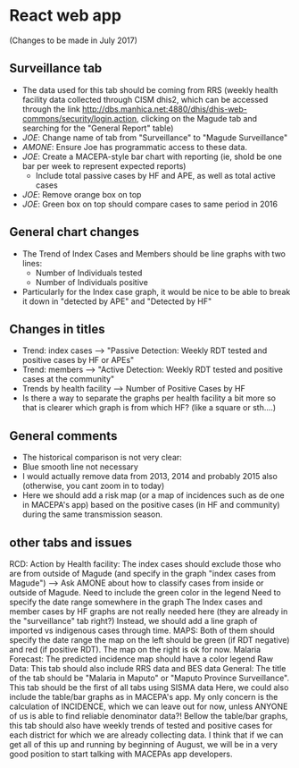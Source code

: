 # React web app

(Changes to be made in July 2017)

## Surveillance tab

- The data used for this tab should be coming from RRS (weekly health facility data collected through CISM dhis2, which can be accessed through the link http://dbs.manhica.net:4880/dhis/dhis-web-commons/security/login.action, clicking on the Magude tab and searching for the "General Report" table)
- *JOE*: Change name of tab from "Surveillance" to "Magude Surveillance"
- *AMONE*: Ensure Joe has programmatic access to these data.
- *JOE*: Create a MACEPA-style bar chart with reporting (ie, shold be one bar per week to represent expected reports)
	- Include total passive cases by HF and APE, as well as total active cases
- *JOE*: Remove orange box on top
- *JOE*: Green box on top should compare cases to same period in 2016

## General chart changes

- The Trend of Index Cases and Members should be line graphs with two lines: 
	- Number of Individuals tested 
	- Number of Individuals positive
- Particularly for the Index case graph, it would be nice to be able to break it down in "detected by APE" and "Detected by HF" 

## Changes in titles 

- Trend: index cases --> "Passive Detection: Weekly RDT tested and positive cases by HF or APEs"
- Trend: members -->  "Active Detection: Weekly RDT tested and positive cases at the community" 
- Trends by health facility --> Number of Positive Cases by HF 
- Is there a way to separate the graphs per health facility a bit more so that is clearer which graph is from which HF? (like a square or sth....) 

## General comments 

- The historical comparison is not very clear: 
- Blue smooth line not necessary 
- I would actually remove data from 2013, 2014 and probably 2015 also (otherwise, you cant zoom in to today)
- Here we should add a risk map (or a map of incidences such as de one in MACEPA's app) based on the positive cases (in HF and community) during the same transmission season. 


## other tabs and issues

RCD: 
Action by Health facility: 
The index cases should exclude those who are from outside of Magude (and specify in the graph "index cases from Magude") --> Ask AMONE about how to classify cases from inside or outside of Magude. 
Need to include the green color in the legend 
Need to specify the date range somewhere in the graph 
The Index cases and member cases by HF graphs are not really needed here (they are already in the "surveillance" tab right?) 
Instead, we should add a line graph of imported vs indigenous cases through time. 
MAPS: Both of them should specify the date range
the map on the left should be green (if RDT negative) and red (if positive RDT). 
The map on the right is ok for now. 
Malaria Forecast: 
The predicted incidence map should have a color legend 
Raw Data: 
This tab should also include RRS data and BES data 
General: 
The title of the tab should be "Malaria in Maputo" or "Maputo Province Surveillance". 
This tab should be the first of all tabs using SISMA data 
Here, we could also include the table/bar graphs as in MACEPA's app. My only concern is the calculation of INCIDENCE, which we can leave out for now, unless ANYONE of us is able to find reliable denominator data?!
Bellow the table/bar graphs, this tab should also have weekly trends of tested and positive cases for each district for which we are already collecting data. 
I think that if we can get all of this up and running by beginning of August, we will be in a very good position to start talking with MACEPAs app developers. 
